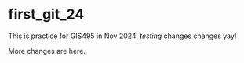 # first_git_24

This is practice for GIS495 in Nov 2024.
*testing* changes changes yay!

More changes are here.
